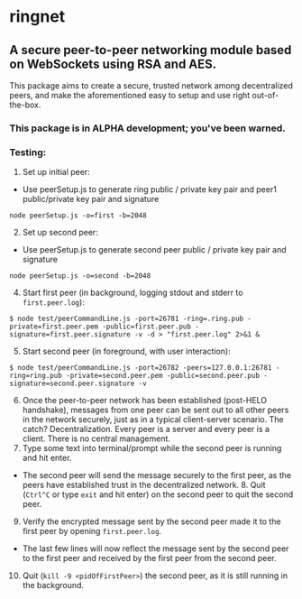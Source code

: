 # ringnet

## A secure peer-to-peer networking module based on WebSockets using RSA and AES.

This package aims to create a secure, trusted network among decentralized peers, and make the aforementioned easy to setup and use right out-of-the-box.

### This package is in ALPHA development; you've been warned.

### Testing:
1. Set up initial peer:
- Use peerSetup.js to generate ring public / private key pair and peer1 public/private key pair and signature
```
node peerSetup.js -o=first -b=2048
```
2. Set up second peer:
- Use peerSetup.js to generate second peer public / private key pair and signature
```
node peerSetup.js -o=second -b=2048
```
4. Start first peer (in background, logging stdout and stderr to `first.peer.log`):
```
$ node test/peerCommandLine.js -port=26781 -ring=.ring.pub -private=first.peer.pem -public=first.peer.pub -signature=first.peer.signature -v -d > "first.peer.log" 2>&1 &
```
5. Start second peer (in foreground, with user interaction):
```
$ node test/peerCommandLine.js -port=26782 -peers=127.0.0.1:26781 -ring=ring.pub -private=second.peer.pem -public=second.peer.pub -signature=second.peer.signature -v
```
6. Once the peer-to-peer network has been established (post-HELO handshake), messages from one peer can be sent out to all other peers in the network securely, just as in a typical client-server scenario. The catch? Decentralization. Every peer is a server and every peer is a client. There is no central management.
7. Type some text into terminal/prompt while the second peer is running and hit enter.
- The second peer will send the message securely to the first peer, as the peers have established trust in the decentralized network. 8. Quit (`Ctrl^C` or type `exit` and hit enter) on the second peer to quit the second peer.
9. Verify the encrypted message sent by the second peer made it to the first peer by opening `first.peer.log`.
- The last few lines will now reflect the message sent by the second peer to the first peer and received by the first peer from the second peer.
10. Quit (`kill -9 <pidOfFirstPeer>`) the second peer, as it is still running in the background.